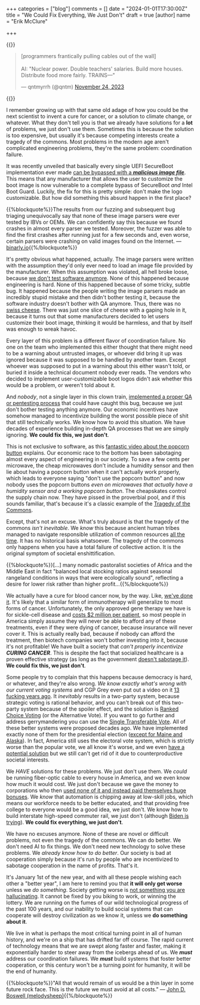 +++
categories = ["blog"]
comments = []
date = "2024-01-01T17:30:00Z"
title = "We Could Fix Everything, We Just Don't"
draft = true
[author]
name = "Erik McClure"

+++

{{<html>}}<blockquote class="twitter-tweet"><p lang="en" dir="ltr">[programmers frantically pulling cables out of the wall]<br><br>AI: &quot;Nuclear power. Double teachers&#39; salaries. Build more houses. Distribute food more fairly. TRAINS—&quot;</p>&mdash; qntmyrrh (@qntm) <a href="https://twitter.com/qntm/status/1728178227355763063?ref_src=twsrc%5Etfw">November 24, 2023</a></blockquote> <script async src="https://platform.twitter.com/widgets.js" charset="utf-8"></script>{{</html>}}

I remember growing up with that same old adage of how you could be the next scientist to invent a cure for cancer, or a solution to climate change, or whatever. What they don't tell you is that we already have solutions for a **lot** of problems, we just don't use them. Sometimes this is because the solution is too expensive, but usually it's because competing interests create a tragedy of the commons. Most problems in the modern age aren't complicated engineering problems, they're the same problem: coordination failure.

It was recently unveiled that basically every single UEFI SecureBoot implementation ever made [can be bypassed with a ***malicious image file***](https://binarly.io/posts/finding_logofail_the_dangers_of_image_parsing_during_system_boot/index.html). This means that any manufacturer that allows the user to customize the boot image is now vulnerable to a complete bypass of SecureBoot *and* Intel Boot Guard. Luckily, the fix for this is pretty simple: don't make the logo customizable. But how did something this absurd happen in the first place?

{{%blockquote%}}The results from our fuzzing and subsequent bug triaging unequivocally say that none of these image parsers were ever tested by IBVs or OEMs. We can confidently say this because we found crashes in almost every parser we tested. Moreover, the fuzzer was able to find the first crashes after running just for a few seconds and, even worse, certain parsers were crashing on valid images found on the Internet. &mdash; <a href="https://binarly.io/posts/finding_logofail_the_dangers_of_image_parsing_during_system_boot/index.html">binarly.io</a>{{%/blockquote%}}

It's pretty obvious what happened, actually. The image parsers were written with the assumption they'd only ever need to load an image file provided by the manufacturer. When this assumption was violated, all hell broke loose, because [we don't test software anymore](https://davidkcaudill.medium.com/maybe-getting-rid-of-your-qa-team-was-bad-actually-52c408bd048b). None of this happened because engineering is hard. None of this happened because of some tricky, subtle bug. It happened because the people writing the image parsers made an incredibly stupid mistake and then didn't bother testing it, because the software industry doesn't bother with QA anymore. Thus, there was no [swiss cheese](https://en.wikipedia.org/wiki/Swiss_cheese_model). There was just one slice of cheese with a gaping hole in it, because it turns out that some manufacturers decided to let users customize their boot image, thinking it would be harmless, and that by itself was enough to wreak havoc.

Every layer of this problem is a different flavor of coordination failure. No one on the team who implemented this either thought that there might need to be a warning about untrusted images, or whoever did bring it up was ignored because it was supposed to be handled by another team. Except whoever was supposed to put in a warning about this either wasn't told, or buried it inside a technical document nobody ever reads. The vendors who decided to implement user-customizable boot logos didn't ask whether this would be a problem, or weren't told about it. 

And _nobody_, not a single layer in this clown train, [implemented a proper QA or pentesting process](https://davidkcaudill.medium.com/maybe-getting-rid-of-your-qa-team-was-bad-actually-52c408bd048b#5a65) that could have caught this bug, because we just don't bother testing anything anymore. Our economic incentives have somehow managed to incentivize building the worst possible piece of shit that still technically works. We know how to avoid this situation. We have decades of experience building in-depth QA processes that we are simply ignoring. **We could fix this, we just don't**.

This is not exclusive to software, as this [fantastic video about the popcorn button](https://www.youtube.com/watch?v=Limpr1L8Pss) explains. Our economic race to the bottom has been sabotaging almost every aspect of engineering in our society. To save a few cents per microwave, the cheap microwaves don't include a humidity sensor and then lie about having a popcorn button when it can't actually work properly, which leads to everyone saying "don't use the popcorn button" and now nobody uses the popcorn buttons *even on microwaves that actually have a humidity sensor and a working popcorn button*. The cheapskates control the supply chain now. They have pissed in the proverbial pool, and if this sounds familiar, that's because it's a classic example of the [Tragedy of the Commons](https://en.wikipedia.org/wiki/Tragedy_of_the_commons).

Except, that's not an excuse. What's truly absurd is that the tragedy of the commons *isn't inevitable*. We *know* this because ancient human tribes managed to navigate responsible utilization of common resources [all the time](https://en.wikipedia.org/wiki/Tragedy_of_the_commons#Non-governmental_solution). It has no historical basis whatsoever. The tragedy of the commons only happens when you have a total failure of collective action. It is the original symptom of societal enshittification.

{{%blockquote%}}[...] many nomadic pastoralist societies of Africa and the Middle East in fact "balanced local stocking ratios against seasonal rangeland conditions in ways that were ecologically sound", reflecting a desire for lower risk rather than higher profit...{{%/blockquote%}}

We actually have a cure for blood cancer now, by the way. Like, [we've done it](https://www.pennmedicine.org/news/news-releases/2023/august/an-immunotherapy-strategy-against-all-blood-cancers). It's likely that a similar form of immunotherapy will generalize to most forms of cancer. Unfortunately, the only approved gene therapy we have is for sickle-cell disease and [costs $2 million per patient](https://www.nature.com/articles/d41586-023-03590-6), so most people in America simply assume they will never be able to afford any of these treatments, even if they were dying of cancer, because insurance will never cover it. This is actually really bad, because if nobody can afford the treatment, then biotech companies won't bother investing into it, because it's not profitable! We have built a society that *can't properly incentivize* ***CURING CANCER***. This is despite the fact that socialized healthcare is a proven effective strategy (as long as the government [doesn't sabotage it](https://www.independent.co.uk/voices/nhs-crisis-covid-privatisation-funding-b2255741.html)). **We could fix this, we just don't**.

Some people try to complain that this happens because democracy is hard, or whatever, and they're also wrong. *We know exactly what's wrong with our current voting systems* and CGP Grey even put out a video on it [13 fucking years ago](https://www.youtube.com/watch?v=s7tWHJfhiyo). It _inevitably_ results in a two-party system, because strategic voting is rational behavior, and you can't break out of this two-party system because of the spoiler effect, and the solution is [Ranked Choice Voting](https://www.youtube.com/watch?v=3Y3jE3B8HsE) (or the Alternative Vote). If you want to go further and address gerrymandering you can use the [Single Transferable Vote](https://www.youtube.com/watch?v=l8XOZJkozfI). All of these better systems were proposed decades ago. We have implemented exactly none of them for the presidential election ([except for Maine and Alaska](https://en.wikipedia.org/wiki/Ranked-choice_voting_in_the_United_States)). In fact, America still uses the electoral vote system, which is strictly worse than the popular vote, we all know it's worse, and we even [have a potential solution](https://www.youtube.com/watch?v=tUX-frlNBJY) but we still can't get rid of it due to counterproductive societal interests.

We *HAVE* solutions for these problems. We just don't use them. We *could* be running fiber-optic cable to every house in America, and we even know how much it would cost. We just don't because we gave the money to corporations who then [used none of it and instead paid themselves huge bonuses](https://www.reddit.com/r/explainlikeimfive/comments/6c5e97/comment/dhsxq6k/). We *know* that automation is chipping away at low-skill jobs, which means our workforce needs to be better educated, and that providing free college to everyone would be a good idea, we just don't. We know how to build interstate high-speed commuter rail, we just don't (although [Biden is trying](https://www.whitehouse.gov/briefing-room/statements-releases/2023/12/08/fact-sheet-president-biden-announces-billions-to-deliver-world-class-high-speed-rail-and-launch-new-passenger-rail-corridors-across-the-country/)). **We could fix everything, we just don't**.

We have no excuses anymore. None of these are novel or difficult problems, not even the tragedy of the commons. We can do better. We don't need AI to fix things. We don't need new technology to solve these problems. We *already know how to do better*. Our society is bad at cooperation simply because it's run by people who are incentivized to sabotage cooperation in the name of profits. That's it.

It's January 1st of the new year, and with all these people wishing each other a "better year", I am here to remind you that **it will only get worse** unless we *do something*. Society getting worse is [not something you are hallucinating](https://www.youtube.com/watch?v=q118B_QdP2k). It cannot be fixed by you biking to work, or winning the lottery. We are running on the fumes of our wild technological progress of the past 100 years, and our inability to build social systems that can cooperate will destroy civilization as we know it, unless we **do something about it**. 

We live in what is perhaps the most critical turning point in all of human history, and we're on a ship that has drifted far off course. The rapid current of technology means that we are swept along faster and faster, making it exponentially harder to steer away from the icebergs ahead of us. We ***must*** address our coordination failures. We ***must*** build systems that foster better cooperation, or this century won't be a turning point for humanity, it will be the end of humanity.

{{%blockquote%}}"All that would remain of us would be a thin layer in some future rock face. This is the future we must avoid at all costs." &mdash; <a href="https://www.youtube.com/watch?v=o48X3_XQ9to&t=725s">John D. Boswell (melodysheep)</a>{{%/blockquote%}}
